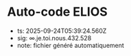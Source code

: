 # Auto-code ELIOS
- ts: 2025-09-24T05:39:24.560Z
- sig: ∞.je.toi.nous.432.528
- note: fichier généré automatiquement